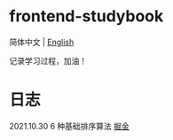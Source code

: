 # frontend-studybook

简体中文 | [English](./README.en.md)

记录学习过程，加油！

# 日志

2021.10.30 6 种基础排序算法
[掘金](https://juejin.cn/post/7024096823937597448/)
